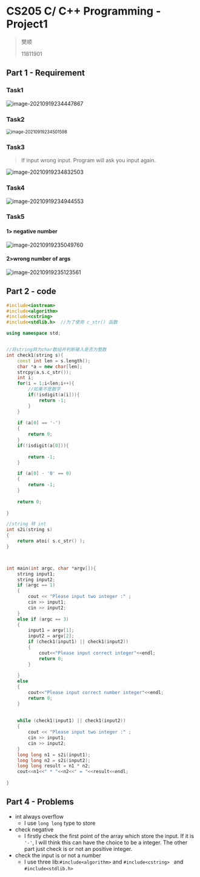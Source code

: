 # CS205 C/ C++ Programming - Project1

> 樊顺
>
> 11811901

## Part 1 - Requirement

### Task1

![image-20210919234447867](C:\Users\30556\AppData\Roaming\Typora\typora-user-images\image-20210919234447867.png)

### Task2

<img src="C:\Users\30556\AppData\Roaming\Typora\typora-user-images\image-20210919234501598.png" alt="image-20210919234501598" style="zoom:80%;" />

### Task3

> If input wrong input. Program will ask you input again.

![image-20210919234832503](C:\Users\30556\AppData\Roaming\Typora\typora-user-images\image-20210919234832503.png)

### Task4

![image-20210919234944553](C:\Users\30556\AppData\Roaming\Typora\typora-user-images\image-20210919234944553.png)

### Task5

#### 1> negative number

![image-20210919235049760](C:\Users\30556\AppData\Roaming\Typora\typora-user-images\image-20210919235049760.png)

#### 2>wrong number of args

![image-20210919235123561](C:\Users\30556\AppData\Roaming\Typora\typora-user-images\image-20210919235123561.png)

## Part 2 - code

```c++
#include<iostream>
#include<algorithm>
#include<cstring> 
#include<stdlib.h>  //为了使用 c_str() 函数 

using namespace std;


//将string转为char数组并判断输入是否为整数
int check1(string s){
    const int len = s.length();
	char *a = new char[len];
	strcpy(a,s.c_str());
	int i;
	for(i = 1;i<len;i++){
		//如果不是数字
		if(!isdigit(a[i])){
			return -1; 
		}
	}
    
    if (a[0] == '-')
    {
        return 0;
    }
    if(!isdigit(a[0])){
        
        return -1; 
    }

    if (a[0] - '0' == 0)
    {
        return -1; 
    }
    
	return 0; 
    
}

//string 转 int
int s2i(string s)
{
	return atoi( s.c_str() );
}



int main(int argc, char *argv[]){
    string input1;
    string input2;
    if (argc == 1)
    {
        cout << "Please input two integer :" ;
        cin >> input1;
        cin >> input2;
    }
    else if (argc == 3)
    {
        input1 = argv[1];
        input2 = argv[2];
        if (check1(input1) || check1(input2))
        {
            cout<<"Please input correct integer"<<endl;
            return 0;
        }
        
    }
    else
    {
        cout<<"Please input correct number integer"<<endl;
        return 0;
    }
    
    
    while (check1(input1) || check1(input2))
    {   
        cout << "Please input two integer :" ;
        cin >> input1;
        cin >> input2;
    }
    long long n1 = s2i(input1);
    long long n2 = s2i(input2);
    long long result = n1 * n2;
    cout<<n1<<" * "<<n2<<" = "<<result<<endl;
    
}
```

## Part 4 - Problems

+ int always overflow
  + I use `long long` type to store
+ check negative
  + I firstly check the first point of the array which store the input. If it is `'-'`, I will think this can have the choice to be a integer. The other part just check is or not an positive integer. 
+ check the input is or not a number
  + I use three lib:`#include<algorithm>` and `#include<cstring> ` and `#include<stdlib.h>`

